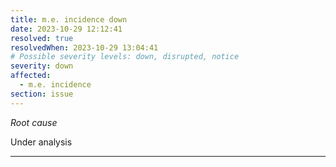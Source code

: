```yaml
---
title: m.e. incidence down
date: 2023-10-29 12:12:41
resolved: true
resolvedWhen: 2023-10-29 13:04:41
# Possible severity levels: down, disrupted, notice
severity: down
affected:
  - m.e. incidence
section: issue
---
```


*Root cause*

Under analysis

---



